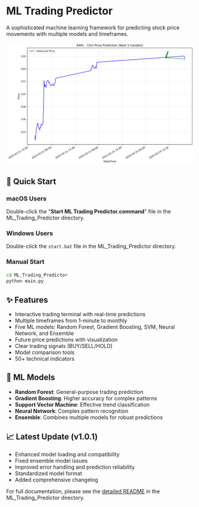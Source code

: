 # ML Trading Predictor

A sophisticated machine learning framework for predicting stock price movements with multiple models and timeframes.

![ML Trading Predictor](https://raw.githubusercontent.com/Fury1234321/Machine-Learning---trading/main/ML_Trading_Predictor/plots/AAPL_15m_forecast_20250324_100344.png)

## 🚀 Quick Start

### macOS Users
Double-click the "**Start ML Trading Predictor.command**" file in the ML_Trading_Predictor directory.

### Windows Users
Double-click the `start.bat` file in the ML_Trading_Predictor directory.

### Manual Start
```bash
cd ML_Trading_Predictor
python main.py
```

## ✨ Features

- Interactive trading terminal with real-time predictions
- Multiple timeframes from 1-minute to monthly
- Five ML models: Random Forest, Gradient Boosting, SVM, Neural Network, and Ensemble
- Future price predictions with visualization
- Clear trading signals (BUY/SELL/HOLD)
- Model comparison tools
- 50+ technical indicators

## 🧠 ML Models

- **Random Forest**: General-purpose trading prediction
- **Gradient Boosting**: Higher accuracy for complex patterns
- **Support Vector Machine**: Effective trend classification
- **Neural Network**: Complex pattern recognition
- **Ensemble**: Combines multiple models for robust predictions

## 📈 Latest Update (v1.0.1)

- Enhanced model loading and compatibility
- Fixed ensemble model issues
- Improved error handling and prediction reliability
- Standardized model format
- Added comprehensive changelog

For full documentation, please see the [detailed README](ML_Trading_Predictor/README.md) in the ML_Trading_Predictor directory. 
